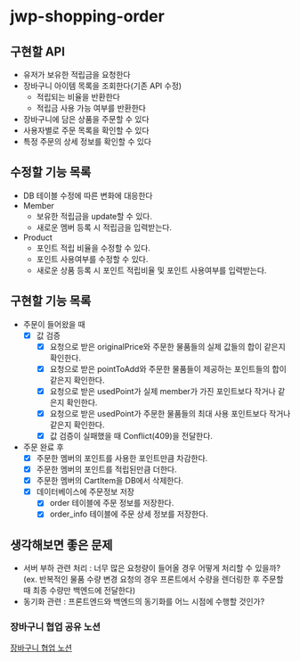 # jwp-shopping-order

## 구현할 API
- 유저가 보유한 적립금을 요청한다
- 장바구니 아이템 목록을 조회한다(기존 API 수정)
  - 적립되는 비율을 반환한다
  - 적립금 사용 가능 여부를 반환한다
- 장바구니에 담은 상품을 주문할 수 있다
- 사용자별로 주문 목록을 확인할 수 있다
- 특정 주문의 상세 정보를 확인할 수 있다

## 수정할 기능 목록
- DB 테이블 수정에 따른 변화에 대응한다
- Member
  - 보유한 적립금을 update할 수 있다.
  - 새로운 멤버 등록 시 적립금을 입력받는다.
- Product
  - 포인트 적립 비율을 수정할 수 있다.
  - 포인트 사용여부를 수정할 수 있다.
  - 새로운 상품 등록 시 포인트 적립비율 및 포인트 사용여부를 입력받는다.

## 구현할 기능 목록
- 주문이 들어왔을 때
  - [x] 값 검증
    - [x] 요청으로 받은 originalPrice와 주문한 물품들의 실제 값들의 합이 같은지 확인한다.
    - [x] 요청으로 받은 pointToAdd와 주문한 물품들이 제공하는 포인트들의 합이 같은지 확인한다.
    - [x] 요청으로 받은 usedPoint가 실제 member가 가진 포인트보다 작거나 같은지 확인한다.
    - [x] 요청으로 받은 usedPoint가 주문한 물품들의 최대 사용 포인트보다 작거나 같은지 확인한다.
    - [x] 값 검증이 실패했을 때 Conflict(409)을 전달한다.
- 주문 완료 후
  - [x] 주문한 멤버의 포인트를 사용한 포인트만큼 차감한다.
  - [x] 주문한 멤버의 포인트를 적립된만큼 더한다.
  - [x] 주문한 멤버의 CartItem을 DB에서 삭제한다.
  - [x] 데이터베이스에 주문정보 저장
    - [x] order 테이블에 주문 정보를 저장한다.
    - [x] order_info 테이블에 주문 상세 정보를 저장한다.

## 생각해보면 좋은 문제
- 서버 부하 관련 처리 : 너무 많은 요청량이 들어올 경우 어떻게 처리할 수 있을까?
(ex. 반복적인 물품 수량 변경 요청의 경우 프론트에서 수량을 렌더링한 후 주문할 때 최종 수량만 백엔드에 전달한다)
- 동기화 관련 : 프론트엔드와 백엔드의 동기화를 어느 시점에 수행할 것인가?

### 장바구니 협업 공유 노션
[장바구니 협업 노션](https://quilt-dinghy-08e.notion.site/step2-da784bf6f78b4ce8baa89d489ceb227e)